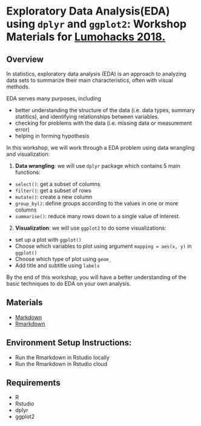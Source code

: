 # **Exploratory Data Analysis(EDA)** using `dplyr` and `ggplot2`: Workshop Materials for [Lumohacks 2018.](http://www.lumohacks.com/)

## Overview

In statistics, exploratory data analysis (EDA) is an approach to analyzing data sets to summarize their main characteristics, often with visual methods.                
               
EDA serves many purposes, including 

- better understanding the structure of the data (i.e. data types, summary statitics), and identifying relationships between variables. 
- checking for problems with the data (i.e. missing data or measurement error) 
- helping in forming hypothesis

In this workshop, we will work through a EDA problem using data wrangling and visualization:

1. **Data wrangling**: we will use `dplyr` package which contains 5 main functions:

- `select()`: get a subset of columns
- `filter()`: get a subset of rows
- `mutate()`: create a new column
- `group_by()`: define groups according to the values in one or more columns
- `summarise()`: reduce many rows down to a single value of interest.

2. **Visualization**: we will use `ggplot2` to do some visualizations:

- set up a plot with `ggplot()`
- Choose which variables to plot using argument `mapping = aes(x, y)` in `ggplot()`
- Choose which type of plot using `geom_`
- Add title and subtitle using `labels`

By the end of this workshop, you will have a better understanding of the basic techniques to do EDA on your own analysis.

## Materials

- [Markdown](./eda/eda_workshop.md)
- [Rmarkdown](./eda/eda_workshop.Rmd)

## Environment Setup Instructions:
- Run the Rmarkdown in Rstudio locally
- Run the Rmarkdown in Rstudio cloud

## Requirements
- R
- Rstudio
- dplyr
- ggplot2
